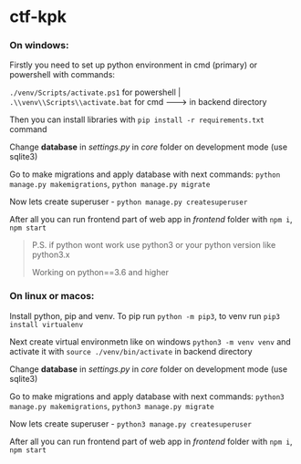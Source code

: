 # ctf-kpk

### **On windows:**

Firstly you need to set up python environment in cmd (primary) or powershell with commands:

`./venv/Scripts/activate.ps1` for powershell | `.\\venv\\Scripts\\activate.bat` for cmd ---> in backend directory

Then you can install libraries with `pip install -r requirements.txt` command

Change **database** in *settings.py* in *core* folder on development mode (use sqlite3)

Go to make migrations and apply database with next commands: `python manage.py makemigrations`, `python manage.py migrate`

Now lets create superuser - `python manage.py createsuperuser`

After all you can run frontend part of web app in *frontend* folder with `npm i`, `npm start`

> P.S. if python wont work use python3 or your python version like python3.x
>
> Working on python==3.6 and higher



### On linux or macos:

Install python, pip and venv. To pip run `python -m pip3`, to venv run `pip3 install virtualenv`

Next create virtual environmetn like on windows `python3 -m venv venv` and activate it with `source ./venv/bin/activate` in backend directory

Change **database** in *settings.py* in *core* folder on development mode (use sqlite3)

Go to make migrations and apply database with next commands: `python3 manage.py makemigrations`, `python3 manage.py migrate`

Now lets create superuser - `python3 manage.py createsuperuser`

After all you can run frontend part of web app in *frontend* folder with `npm i`, `npm start`
